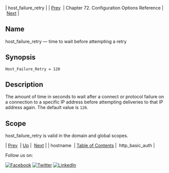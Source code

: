 | host_failure_retry |
| [Prev](conf.ref.hostname.php)  | Chapter 72. Configuration Options Reference |  [Next](conf.ref.http_basic_auth.php) |

<a name="conf.ref.host_failure_retry"></a>
## Name

host_failure_retry — time to wait before attempting a retry

## Synopsis

`Host_Failure_Retry = 120`

<a name="idp24876064"></a>
## Description

The amount of time in seconds to wait after a connect or protocol failure on a connection to a specific IP address before attempting deliveries to that IP address again. The default value is `120`.

<a name="idp24878512"></a>
## Scope

host_failure_retry is valid in the domain and global scopes.

| [Prev](conf.ref.hostname.php)  | [Up](config.options.ref.php) |  [Next](conf.ref.http_basic_auth.php) |
| hostname  | [Table of Contents](index.php) |  http_basic_auth |

Follow us on:

[![Facebook](https://support.messagesystems.com/images/icon-facebook.png)](http://www.facebook.com/messagesystems) [![Twitter](https://support.messagesystems.com/images/icon-twitter.png)](http://twitter.com/#!/MessageSystems) [![LinkedIn](https://support.messagesystems.com/images/icon-linkedin.png)](http://www.linkedin.com/company/message-systems)